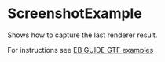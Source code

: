 ﻿# ScreenshotExample

Shows how to capture the last renderer result.

For instructions see [EB GUIDE GTF examples](../../Readme.md)
